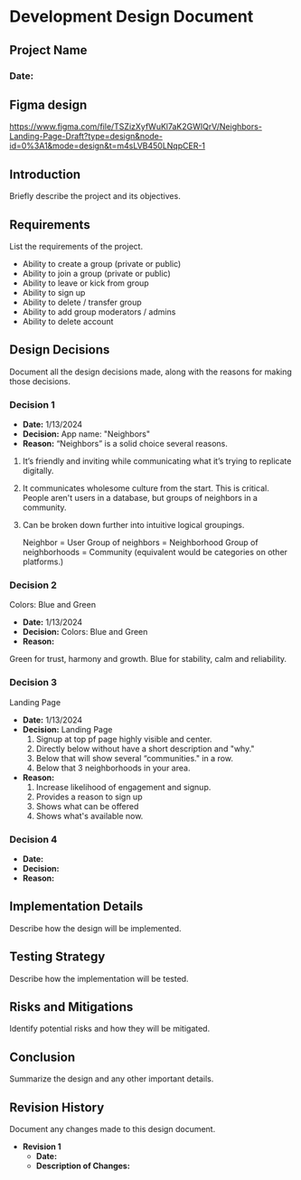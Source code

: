 # Development Design Document

## Project Name

### Date: 

## Figma design
https://www.figma.com/file/TSZizXyfWuKl7aK2GWIQrV/Neighbors-Landing-Page-Draft?type=design&node-id=0%3A1&mode=design&t=m4sLVB450LNqpCER-1

## Introduction

Briefly describe the project and its objectives.

## Requirements

List the requirements of the project.

- Ability to create a group (private or public)
- Ability to join a group (private or public)
- Ability to leave or kick from group
- Ability to sign up
- Ability to delete / transfer group
- Ability to add group moderators / admins
- Ability to delete account

## Design Decisions

Document all the design decisions made, along with the reasons for making those decisions.

### Decision 1

- **Date:** 1/13/2024
- **Decision:** App name: "Neighbors"
- **Reason:**
 “Neighbors” is a solid choice several reasons. 

1. It’s friendly and inviting while communicating 
what it’s trying to replicate digitally. 
2. It  communicates wholesome culture from the start.
This is critical. People aren't users in a database, but groups of neighbors in a community. 
3. Can be broken down further into intuitive logical groupings.

    Neighbor = User
    Group of neighbors = Neighborhood
    Group of neighborhoods = Community (equivalent would be categories on other platforms.)

### Decision 2
Colors: Blue and Green

- **Date:** 1/13/2024
- **Decision:** Colors: Blue and Green
- **Reason:**

Green for trust, harmony and growth.
Blue for stability, calm and reliability.

### Decision 3
Landing Page 

- **Date:** 1/13/2024
- **Decision:** Landing Page
    1. Signup at top pf page highly visible and center. 
    2. Directly below without have a short description and "why."
    3. Below that will show several “communities." in a row. 
    4. Below that 3 neighborhoods in your area.
- **Reason:**
    1. Increase likelihood of engagement and signup.
    2. Provides a reason to sign up
    3. Shows what can be offered 
    4. Shows what's available now.

### Decision 4
- **Date:**
- **Decision:**
- **Reason:**

## Implementation Details

Describe how the design will be implemented.

## Testing Strategy

Describe how the implementation will be tested.

## Risks and Mitigations

Identify potential risks and how they will be mitigated.

## Conclusion

Summarize the design and any other important details.

## Revision History

Document any changes made to this design document.

- **Revision 1**
    - **Date:**
    - **Description of Changes:**
